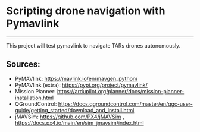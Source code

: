 # Scripting drone navigation with Pymavlink
---

This project will test pymavlink to navigate TARs drones autonomously.

## Sources:

- PyMAVlink: https://mavlink.io/en/mavgen_python/
- PyMAVlink (extra): https://pypi.org/project/pymavlink/
- Mission Planner: https://ardupilot.org/planner/docs/mission-planner-installation.html
- QGroundControl: https://docs.qgroundcontrol.com/master/en/qgc-user-guide/getting_started/download_and_install.html
- jMAVSim: https://github.com/PX4/jMAVSim , https://docs.px4.io/main/en/sim_jmavsim/index.html

